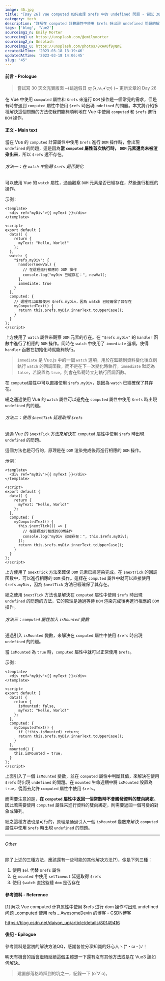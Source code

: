 ```yaml
---
image: 45.jpg
title: "[Day 26] Vue computed 如何處理 $refs 中的 undefined 問題 - 嘗試 30 日寫文充版挑戰"
category: tech
description: "詳解在 computed 計算屬性中使用 $refs 時出現 undefined 問題的解決方案。"
tags: ['blog', 'Vue2']
sourceimg1_n: Emily Morter
sourceimg1_u: https://unsplash.com/@emilymorter
sourceimg2_n: Unsplash
sourceimg2_u: https://unsplash.com/photos/8xAA0f9yQnE
createdAtTime: '2023-03-18 13:19:46'
updatedAtTime: '2023-03-18 14:06:45'
slug: "45"
---
```


#### 前言 - Prologue
> 嘗試寫 30 天文充實版面 ~(跳過假日 ლ(́◕◞౪◟◕‵ლ) )~ 更新文章的 Day 26

在 Vue 中使用 `computed` 屬性和 `$refs` 來進行 `DOM` 操作是一個常見的需求，但是有時會遇到 `computed` 屬性中使用 `$refs` 時出現`undefined` 的問題。本文將介紹多種解決這個問題的方法使我們能夠順利地在 Vue 中使用 `computed` 和 `$refs` 進行 `DOM` 操作。

#### 正文 - Main text
當在 Vue 的 `computed` 計算屬性中使用 `$refs` 進行 `DOM` 操作時，會出現 `undefined` 的問題，這是因為**當 `computed` 屬性首次執行時， `DOM` 元素還尚未被渲染出來**，所以 `$refs` 還不存在。

###### 方法一：在 `watch` 中監聽 `$refs` 是否變化
可以使用 Vue 的 `watch` 屬性，通過觀察 `DOM` 元素是否已經存在，然後進行相應的操作。

示例：
```vue
<template>
  <div ref="myDiv">{{ myText }}</div>
</template>

<script>
export default {
  data() {
    return {
      myText: "Hello, World!"
    };
  },
  watch: {
    "$refs.myDiv": {
      handler(newVal) {
        // 在這裡進行相應的 DOM 操作
        console.log("myDiv 已經存在：", newVal);
      },
      immediate: true
    }
  },
  computed: {
    // 這裡可以直接使用 $refs.myDiv，因為 watch 已經確保了其存在
    myComputedText() {
      return this.$refs.myDiv.innerText.toUpperCase();
    }
  }
};
</script>
```
上方使用了 `watch` 屬性來觀察 `DOM` 元素的存在。在 `"$refs.myDiv"` 的 `handler` 函數中進行了相應的 `DOM` 操作。同時在 `watch` 中使用了 `immediate` 選項，使得 `handler` 函數在初始化時就能夠執行。

> `immediate` 是 Vue.js 中的一個 `watch` 選項，用於在監聽到資料變化後立刻執行 `watch` 的回調函數，而不是在下一次變化時執行。`immediate` 默認為 `false`，若設置為 `true`，則會在監聽時立刻執行回調函數。

在 `computed`屬性中可以直接使用 `$refs.myDiv`，是因為 `watch` 已經確保了其存在。

總之通過使用 Vue 的 `watch` 屬性可以避免在 `computed` 屬性中使用 `$refs` 時出現 `undefined` 的問題。

###### 方法二：使用 `$nextTick` 延遲取得 `$refs`
通過 Vue 的 `$nextTick` 方法來解決在 `computed` 屬性中使用 `$refs` 時出現 `undefined` 的問題。

這個方法也是可行的，原理是在 `DOM` 渲染完成後再進行相應的 `DOM` 操作。

示例：
```vue
<template>
  <div ref="myDiv">{{ myText }}</div>
</template>

<script>
export default {
  data() {
    return {
      myText: "Hello, World!"
    };
  },
  computed: {
    myComputedText() {
      this.$nextTick(() => {
        // 在這裡進行相應的DOM操作
        console.log("myDiv 已經存在：", this.$refs.myDiv);
      });
      return this.$refs.myDiv.innerText.toUpperCase();
    }
  }
};
</script>
```
上方使用了 `$nextTick` 方法來確保 `DOM` 元素已經渲染完成。在 `$nextTick` 的回調函數中，可以進行相應的 `DOM` 操作。這樣在 `computed` 屬性中就可以直接使用 `$refs.myDiv`，因為 `$nextTick` 方法已經確保了其存在。

總之使用 `$nextTick` 方法也是解決在 `computed` 屬性中使用 `$refs` 時出現 `undefined` 的問題的方法，它的原理是通過等待 `DOM` 渲染完成後再進行相應的 `DOM` 操作。

###### 方法三：`computed` 屬性加入 `isMounted` 變數
通過引入 `isMounted` 變數，來解決在 `computed` 屬性中使用 `$refs` 時出現 `undefined` 的問題。

當 `isMounted` 為 `true` 時，`computed` 屬性中就可以正常使用 `$refs`。

示例：
```vue
<template>
  <div ref="myDiv">{{ myText }}</div>
</template>

<script>
export default {
  data() {
    return {
      isMounted: false,
      myText: "Hello, World!"
    };
  },
  computed: {
    myComputedText() {
      if (!this.isMounted) return;
      return this.$refs.myDiv.innerText.toUpperCase();
    }
  },
  mounted() {
    this.isMounted = true;
  }
};
</script>
```
上面引入了一個 `isMounted` 變數，並在 `computed` 屬性中判斷其值，來解決在使用 `$refs` 時出現 `undefined` 的問題。在 `mounted` 生命週期中將 `isMounted` 設置為 `true`，從而去允許 `computed` 屬性中使用 `$refs`。

而需要注意的是，**在 `computed` 屬性中返回一個常數時不會觸發資料的雙向綁定**。因此若需要使用 `computed` 屬性來進行資料的雙向綁定，則需要返回一個可變的對象或陣列。

總之這種方法也是可行的，原理是通過引入一個 `isMounted` 變數來解決 `computed` 屬性中使用 `$refs` 時出現 `undefined` 的問題。

---
###### Other
除了上述的三種方法，應該還有一些可能的其他解决方法(?)，像是下列三種：

1. 使用 `$el` 代替 `$refs` 屬性
2. 在 `mounted` 中使用 `setTimeout` 延遲取得 `$refs`
3. 使用 `$watch` 直接監聽 `dom` 是否存在

#### 參考資料 - Reference
[1] 解决 Vue computed 计算属性中使用 $refs 进行 dom 操作时出现 undefined 问题 _computed 使用 refs _ AwesomeDevin 的博客 - CSDN博客

https://blog.csdn.net/daivon_up/article/details/80149416

#### 後記 - Epilogue
參考資料是當初的解決方法QQ，感謝各位分享知識的好心人ヽ(*・ω・)ﾉ！

明天有機會的話會繼續延續這個主體想一下還有沒有其他方法或是在 Vue3 該如何解決。

> 建置部落格時踩到的坑之一，紀錄一下 (o´∀`o)。